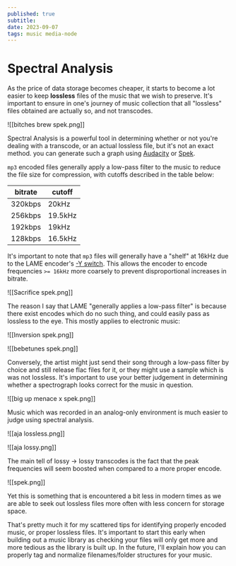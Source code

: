 ```yaml
---
published: true
subtitle:
date: 2023-09-07
tags: music media-node
---
```


# Spectral Analysis
As the price of data storage becomes cheaper, it starts to become a lot easier to keep **lossless** files of the music that we wish to preserve. It's important to ensure in one's journey of music collection that all "lossless" files obtained are actually so, and not transcodes.

![[bitches brew spek.png]]

Spectral Analysis is a powerful tool in determining whether or not you're dealing with a transcode, or an actual lossless file, but it's not an exact method. you can generate such a graph using [Audacity](https://audacity.sourceforge.net) or [Spek](https://spek.cc).

`mp3` encoded files generally apply a low-pass filter to the music to reduce the file size for compression, with cutoffs described in the table below:

| bitrate | cutoff  |
| ------- | ------- |
| 320kbps | 20kHz   |
| 256kbps | 19.5kHz |
| 192kbps | 19kHz   |
| 128kbps | 16.5kHz | 

It's important to note that `mp3` files will generally have a "shelf" at 16kHz due to the LAME encoder's [-Y switch](https://wiki.hydrogenaud.io/index.php?title=LAME_Y_Switch). This allows the encoder to encode frequencies `>= 16kHz` more coarsely to prevent disproportional increases in bitrate.

![[Sacrifice spek.png]]

The reason I say that LAME "generally applies a low-pass filter" is because there exist encodes which do no such thing, and could easily pass as lossless to the eye. This mostly applies to electronic music:

![[Inversion spek.png]]

![[bebetunes spek.png]]

Conversely, the artist might just send their song through a low-pass filter by choice and still release flac files for it, or they might use a sample which is was not lossless. It's important to use your better judgement in determining whether a spectrograph looks correct for the music in question.

![[big up menace x spek.png]]

Music which was recorded in an analog-only environment is much easier to judge using spectral analysis.

![[aja lossless.png]]

![[aja lossy.png]]

The main tell of lossy -> lossy transcodes is the fact that the peak frequencies will seem boosted when compared to a more proper encode.

![[spek.png]]

Yet this is something that is encountered a bit less in modern times as we are able to seek out lossless files more often with less concern for storage space.

That's pretty much it for my scattered tips for identifying properly encoded music, or proper lossless files. It's important to start this early when building out a music library as checking your files will only get more and more tedious as the library is built up. In the future, I'll explain how you can properly tag and normalize filenames/folder structures for your music.